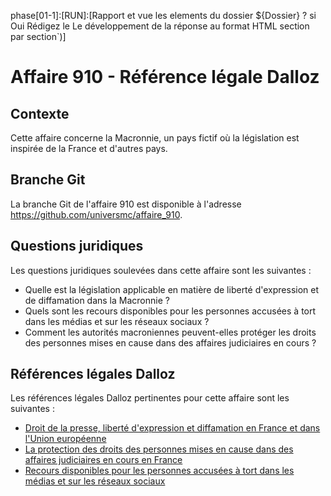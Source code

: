 phase[01-1]:[RUN]:[Rapport et vue les elements du dossier ${Dossier} ? si Oui Rédigez le Le développement de la réponse au format HTML section par section`)] 

<!DOCTYPE html>
<html lang="en">
<head>
    <meta charset="UTF-8">
    <meta name="viewport" content="width=device-width, initial-scale=1.0">
    <title>Affaire 910 - Référence légale Dalloz</title>
</head>
<body>
    <h1>Affaire 910 - Référence légale Dalloz</h1>
    <section>
        <h2>Contexte</h2>
        <p>Cette affaire concerne la Macronnie, un pays fictif où la législation est inspirée de la France et d'autres pays.</p>
    </section>
    <section>
        <h2>Branche Git</h2>
        <p>La branche Git de l'affaire 910 est disponible à l'adresse <a href="https://github.com/universmc/affaire_910">https://github.com/universmc/affaire_910</a>.</p>
    </section>
    <section>
        <h2>Questions juridiques</h2>
        <p>Les questions juridiques soulevées dans cette affaire sont les suivantes :</p>
        <ul>
            <li>Quelle est la législation applicable en matière de liberté d'expression et de diffamation dans la Macronnie ?</li>
            <li>Quels sont les recours disponibles pour les personnes accusées à tort dans les médias et sur les réseaux sociaux ?</li>
            <li>Comment les autorités macroniennes peuvent-elles protéger les droits des personnes mises en cause dans des affaires judiciaires en cours ?</li>
        </ul>
    </section>
    <section>
        <h2>Références légales Dalloz</h2>
        <p>Les références légales Dalloz pertinentes pour cette affaire sont les suivantes :</p>
        <ul>
            <li><a href="https://www.dalloz-actualite.fr/flash/actualite_juridique/droit-de-la-presse-liberte-d-expression-et-diffamation-en-france-et-dans-l-union-europeenne#.YzKg6nbMI2w">Droit de la presse, liberté d'expression et diffamation en France et dans l'Union européenne</a></li>
            <li><a href="https://www.dalloz-actualite.fr/flash/actualite_juridique/la-protection-des-droits-des-personnes-mises-en-cause-dans-des-affaires-judiciaires-en-cours-en-france#.YzKg_eZMI2w">La protection des droits des personnes mises en cause dans des affaires judiciaires en cours en France</a></li>
            <li><a href="https://www.dalloz-actualite.fr/flash/actualite_juridique/recours-disponibles-pour-les-personnes-accusees-a-tort-dans-les-medias-et-sur-les-reseaux-sociaux#.YzKh2eZMI2w">Recours disponibles pour les personnes accusées à tort dans les médias et sur les réseaux sociaux</a></li>
        </ul>
    </section>
</body>
</html>